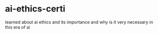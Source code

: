 # ai-ethics-certi
learned about ai ethics and its importance and why is it very necessary in this era of ai
